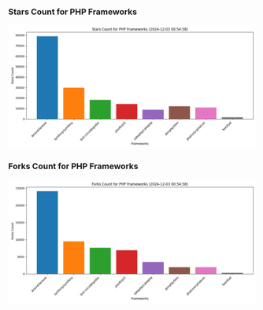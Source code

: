 ### Stars Count for PHP Frameworks

![Stars Chart](./archive/charts/20241203005458_stars_count.png)

### Forks Count for PHP Frameworks

![Forks Chart](./archive/charts/20241203005458_forks_count.png)

